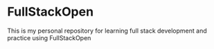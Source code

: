 # FullStackOpen
This is my personal repository for learning full stack development and practice using FullStackOpen
